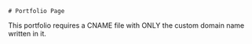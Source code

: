 	# Portfolio Page
	
This portfolio requires a CNAME file with ONLY the custom domain name written in it.
